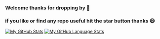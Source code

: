 ### Welcome thanks for dropping by 👋
### if you like or find any repo useful hit the star button thanks 😄 

[![My GitHub Stats](https://github-readme-stats.vercel.app/api/?username=BlueDragon747&count_private=true&theme=tokyonight&showicons=true)]()
[![My GitHub Language Stats](https://github-readme-stats.vercel.app/api/top-langs/?username=BlueDragon747&langs_count=5&theme=tokyonight)]()


<!--
**BlueDragon747/BlueDragon747** is a ✨ _special_ ✨ repository because its `README.md` (this file) appears on your GitHub profile.

Here are some ideas to get you started:

- 🔭 I’m currently working on ...
- 🌱 I’m currently learning ...
- 👯 I’m looking to collaborate on ...
- 🤔 I’m looking for help with ...
- 💬 Ask me about ...
- 📫 How to reach me: ...
- 😄 Pronouns: ...
- ⚡ Fun fact: ...
-->
